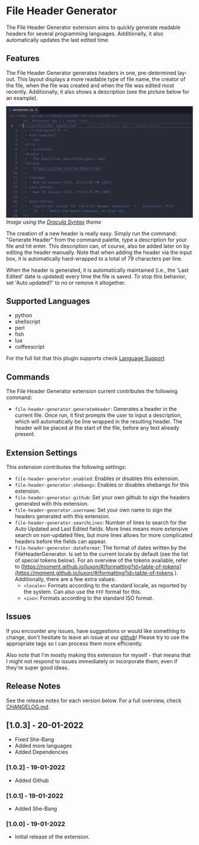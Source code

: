 # File Header Generator

The File Header Generator extension aims to quickly generate readable headers for several programming languages. Additionally, it also automatically updates the last edited time.

## Features

The File Header Generator generates headers in one, pre-determined lay-out. This layout displays a more readable type of file name, the creator of the file, when the file was created and when the file was edited most recently. Additionally, it also shows a description (see the picture below for an example).

![Example Header](images/header_example.png)
_Image using the [Dracula Syntax](https://marketplace.visualstudio.com/items?itemName=dracula-theme.theme-dracula) theme_

The creation of a new header is really easy. Simply run the command: "Generate Header" from the command palette, type a description for your file and hit enter. This description can, of course, also be added later on by editing the header manually. Note that when adding the header via the input box, it is automatically hard-wrapped to a total of 79 characters per line.

When the header is generated, it is automatically maintained (i.e., the 'Last Edited' date is updated) every time the file is saved. To stop this behavior, set 'Auto updated?' to no or remove it altogether.

## Supported Languages

- python
- shellscript
- perl
- fish
- lua
- coffeescript

For the full list that this plugin supports check [Language Support](LANG_SUPPORT.md)

## Commands

The File Header Generator extension current contributes the following command:

- `file-header-generator.generateHeader`: Generates a header in the current file. Once run, it first prompts the user to input a description, which will automatically be line wrapped in the resulting header. The header will be placed at the start of the file, before any text already present.

## Extension Settings

This extension contributes the following settings:

- `file-header-generator.enabled`: Enables or disables this extension.
- `file-header-generator.shebangs`: Enables or disables shebangs for this extension.
- `file-header-generator.github`: Set your own github to sign the headers generated with this extension.
- `file-header-generator.username`: Set your own name to sign the headers generated with this extension.
- `file-header-generator.searchLines`: Number of lines to search for the Auto Updated and Last Edited fields. More lines means more extensive search on non-updated files, but more lines allows for more complicated headers before the fields can appear.
- `file-header-generator.dateFormat`: The format of dates written by the FileHeaderGenerator. Is set to the current locale by default (see the list of special tokens below). For an overview of the tokens available, refer to [https://moment.github.io/luxon/#/formatting?id=table-of-tokens](https://moment.github.io/luxon/#/formatting?id=table-of-tokens.). Additionally, there are a few extra values:
  - `<locale>`: Formats according to the standard locale, as reported by the system. Can also use the `FFF` format for this.
  - `<iso>`: Formats according to the standard ISO format.

## Issues

If you encounter any issues, have suggestions or would like something to change, don't hesitate to leave an issue at our [github](https://github.com/The-Repo-Club/FileHeaderGenerator/issues)! Please try to use the appropriate tags so I can process them more efficiently.

Also note that I'm mostly making this extension for myself - that means that I might not respond to issues immediately or incorporate them, even if they're super good ideas.

## Release Notes

See the release notes for each version below. For a full overview, check [CHANGELOG.md](CHANGELOG.md).

## [1.0.3] - 20-01-2022

- Fixed She-Bang
- Added more languages
- Added Dependencies

### [1.0.2] - 19-01-2022

- Added Github

### [1.0.1] - 19-01-2022

- Added She-Bang

### [1.0.0] - 19-01-2022

- Initial release of the extension.
